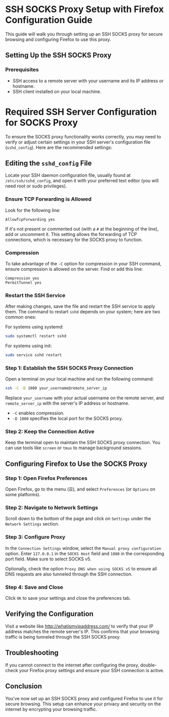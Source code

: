 
# SSH SOCKS Proxy Setup with Firefox Configuration Guide

This guide will walk you through setting up an SSH SOCKS proxy for secure browsing and configuring Firefox to use this proxy.

## Setting Up the SSH SOCKS Proxy

### Prerequisites

- SSH access to a remote server with your username and its IP address or hostname.
- SSH client installed on your local machine.


# Required SSH Server Configuration for SOCKS Proxy

To ensure the SOCKS proxy functionality works correctly, you may need to verify or adjust certain settings in your SSH server's configuration file (`sshd_config`). Here are the recommended settings:

## Editing the `sshd_config` File

Locate your SSH daemon configuration file, usually found at `/etc/ssh/sshd_config`, and open it with your preferred text editor (you will need root or sudo privileges).

### Ensure TCP Forwarding is Allowed

Look for the following line:

```
AllowTcpForwarding yes
```

If it's not present or commented out (with a `#` at the beginning of the line), add or uncomment it. This setting allows the forwarding of TCP connections, which is necessary for the SOCKS proxy to function.

### Compression

To take advantage of the `-C` option for compression in your SSH command, ensure compression is allowed on the server. Find or add this line:

```
Compression yes
PermitTunnel yes
```

### Restart the SSH Service

After making changes, save the file and restart the SSH service to apply them. The command to restart `sshd` depends on your system; here are two common ones:

For systems using systemd:

```sh
sudo systemctl restart sshd
```

For systems using init:

```sh
sudo service sshd restart
```

### Step 1: Establish the SSH SOCKS Proxy Connection

Open a terminal on your local machine and run the following command:

```sh
ssh -C -D 1080 your_username@remote_server_ip
```

Replace `your_username` with your actual username on the remote server, and `remote_server_ip` with the server's IP address or hostname.

- `-C` enables compression.
- `-D 1080` specifies the local port for the SOCKS proxy.

### Step 2: Keep the Connection Active

Keep the terminal open to maintain the SSH SOCKS proxy connection. You can use tools like `screen` or `tmux` to manage background sessions.

## Configuring Firefox to Use the SOCKS Proxy

### Step 1: Open Firefox Preferences

Open Firefox, go to the menu (☰), and select `Preferences` (or `Options` on some platforms).

### Step 2: Navigate to Network Settings

Scroll down to the bottom of the page and click on `Settings` under the `Network Settings` section.

### Step 3: Configure Proxy

In the `Connection Settings` window, select the `Manual proxy configuration` option. Enter `127.0.0.1` in the `SOCKS Host` field and `1080` in the corresponding port field. Make sure to select SOCKS v5.

Optionally, check the option `Proxy DNS when using SOCKS v5` to ensure all DNS requests are also tunneled through the SSH connection.

### Step 4: Save and Close

Click `OK` to save your settings and close the preferences tab.

## Verifying the Configuration

Visit a website like http://whatismyipaddress.com/ to verify that your IP address matches the remote server's IP. This confirms that your browsing traffic is being tunneled through the SSH SOCKS proxy.

## Troubleshooting

If you cannot connect to the internet after configuring the proxy, double-check your Firefox proxy settings and ensure your SSH connection is active.

## Conclusion

You've now set up an SSH SOCKS proxy and configured Firefox to use it for secure browsing. This setup can enhance your privacy and security on the internet by encrypting your browsing traffic.
